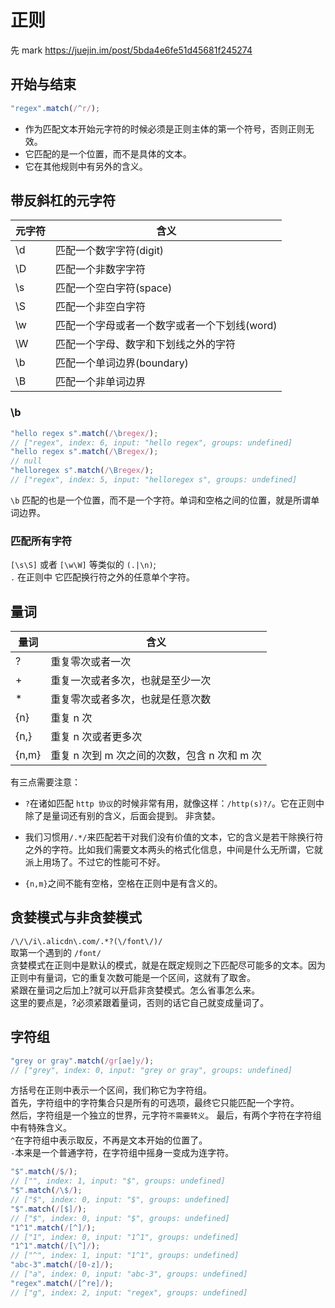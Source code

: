 # 正则

先 mark https://juejin.im/post/5bda4e6fe51d45681f245274

## 开始与结束

```js
"regex".match(/^r/);
```

-   作为匹配文本开始元字符的时候必须是正则主体的第一个符号，否则正则无效。
-   它匹配的是一个位置，而不是具体的文本。
-   它在其他规则中有另外的含义。

## 带反斜杠的元字符

| 元字符 | 含义                                         |
| ------ | -------------------------------------------- |
| \d     | 匹配一个数字字符(digit)                      |
| \D     | 匹配一个非数字字符                           |
| \s     | 匹配一个空白字符(space)                      |
| \S     | 匹配一个非空白字符                           |
| \w     | 匹配一个字母或者一个数字或者一个下划线(word) |
| \W     | 匹配一个字母、数字和下划线之外的字符         |
| \b     | 匹配一个单词边界(boundary)                   |
| \B     | 匹配一个非单词边界                           |

### \b

```js
"hello regex s".match(/\bregex/);
// ["regex", index: 6, input: "hello regex", groups: undefined]
"hello regex s".match(/\Bregex/);
// null
"helloregex s".match(/\Bregex/);
// ["regex", index: 5, input: "helloregex s", groups: undefined]
```

`\b` 匹配的也是一个位置，而不是一个字符。单词和空格之间的位置，就是所谓单词边界。

### 匹配所有字符

`[\s\S]` 或者 `[\w\W]` 等类似的 `(.|\n)`;  
`.` 在正则中 它匹配换行符之外的任意单个字符。

## 量词

| 量词  | 含义                                         |
| ----- | -------------------------------------------- |
| ?     | 重复零次或者一次                             |
| +     | 重复一次或者多次，也就是至少一次             |
| \*    | 重复零次或者多次，也就是任意次数             |
| {n}   | 重复 n 次                                    |
| {n,}  | 重复 n 次或者更多次                          |
| {n,m} | 重复 n 次到 m 次之间的次数，包含 n 次和 m 次 |

有三点需要注意：

-   `?`在诸如匹配 `http 协议`的时候非常有用，就像这样：`/http(s)?/`。它在正则中除了是量词还有别的含义，后面会提到。 非贪婪。

*   我们习惯用`/.*/`来匹配若干对我们没有价值的文本，它的含义是若干除换行符之外的字符。比如我们需要文本两头的格式化信息，中间是什么无所谓，它就派上用场了。不过它的性能可不好。

-   `{n,m}`之间不能有空格，空格在正则中是有含义的。

## 贪婪模式与非贪婪模式

`/\/\/i\.alicdn\.com/.*?(\/font\/)/`  
取第一个遇到的 `/font/`  
贪婪模式在正则中是默认的模式，就是在既定规则之下匹配尽可能多的文本。因为正则中有量词，它的重复次数可能是一个区间，这就有了取舍。  
紧跟在量词之后加上?就可以开启非贪婪模式。怎么省事怎么来。  
这里的要点是，?必须紧跟着量词，否则的话它自己就变成量词了。

## 字符组

```js
"grey or gray".match(/gr[ae]y/);
// ["grey", index: 0, input: "grey or gray", groups: undefined]
```

方括号在正则中表示一个区间，我们称它为字符组。  
首先，字符组中的字符集合只是所有的可选项，最终它只能匹配一个字符。  
然后，字符组是一个独立的世界，元字符`不需要转义`。
最后，有两个字符在字符组中有特殊含义。  
`^`在字符组中表示取反，不再是文本开始的位置了。  
`-`本来是一个普通字符，在字符组中摇身一变成为连字符。

```js
"$".match(/$/);
// ["", index: 1, input: "$", groups: undefined]
"$".match(/\$/);
// ["$", index: 0, input: "$", groups: undefined]
"$".match(/[$]/);
// ["$", index: 0, input: "$", groups: undefined]
"1^1".match(/[^]/);
// ["1", index: 0, input: "1^1", groups: undefined]
"1^1".match(/[\^]/);
// ["^", index: 1, input: "1^1", groups: undefined]
"abc-3".match(/[0-z]/);
// ["a", index: 0, input: "abc-3", groups: undefined]
"regex".match(/[^re]/);
// ["g", index: 2, input: "regex", groups: undefined]
```
